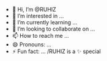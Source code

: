 - 👋 Hi, I’m @RUHIZ
- 👀 I’m interested in ...
- 🌱 I’m currently learning ...
- 💞️ I’m looking to collaborate on ...
- 📫 How to reach me ...
- 😄 Pronouns: ...
- ⚡ Fun fact: ...
  /RUHIZ is a ✨ special
<!---
RUHIZ/RUHIZ is a ✨ special ✨ repository because its `README.md` (this file) appears on your GitHub profile.
You can click the Preview link to take a look at your changes.
--->
